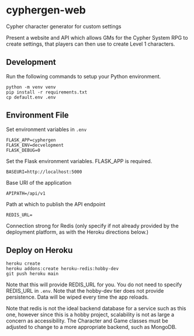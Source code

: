 # cyphergen-web

Cypher character generator for custom settings

Present a website and API which allows GMs for the Cypher System RPG
to create settings, that players can then use to create Level 1
characters.

## Development

Run the following commands to setup your Python environment.

    python -m venv venv
    pip install -r requirements.txt
    cp default.env .env

## Environment File

Set environment variables in `.env`

    FLASK_APP=cyphergen
    FLASK_ENV=decvelopment
    FLASK_DEBUG=0

Set the Flask environment variables. FLASK_APP is required.

    BASEURI=http://localhost:5000

Base URI of the application

    APIPATH=/api/v1

Path at which to publish the API endpoint

    REDIS_URL=

Connection strong for Redis (only specify if not already provided by
the deployment platform, as with the Heroku directions below.)

## Deploy on Heroku

    heroku create
    heroku addons:create heroku-redis:hobby-dev
    git push heroku main

Note that this will provide REDIS_URL for you. You do not need to specify
REDIS_URL in `.env`. Note that the hobby-dev tier does not provide
persistence. Data will be wiped every time the app reloads.

Note that redis is not the ideal backend database for a service such as
this one, however since this is a hobby project, scalability is not as
large a concern as accessibility. The Character and Game classes must
be adjusted to change to a more appropriate backend, such as MongoDB.
